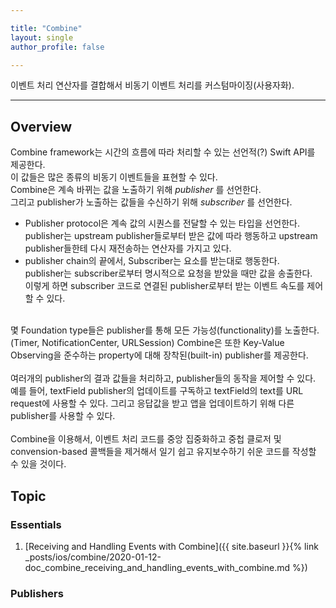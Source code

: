 ```yaml
--- 

title: "Combine"
layout: single
author_profile: false

---
```


이벤트 처리 연산자를 결합해서 비동기 이벤트 처리를 커스텀마이징(사용자화).

--- 

## Overview

Combine framework는 시간의 흐름에 따라 처리할 수 있는 선언적(?) Swift API를 제공한다.  
이 값들은 많은 종류의 비동기 이벤트들을 표현할 수 있다.  
Combine은 계속 바뀌는 값을 노출하기 위해 _publisher_ 를 선언한다.   
그리고 publisher가 노출하는 값들을 수신하기 위해  _subscriber_ 를 선언한다. 

* Publisher protocol은 계속 값의 시퀀스를 전달할 수 있는 타입을 선언한다.  
publisher는 upstream publisher들로부터 받은 값에 따라 행동하고 upstream publisher들한테 다시 재전송하는 연산자를 가지고 있다. 
* publisher chain의 끝에서, Subscriber는 요소를 받는대로 행동한다.  
publisher는 subscriber로부터 명시적으로 요청을 받았을 때만 값을 송출한다.   
이렇게 하면 subscriber 코드로 연결된 publisher로부터 받는 이벤트 속도를 제어할 수 있다.  
<br>
몇 Foundation type들은 publisher를 통해 모든 가능성(functionality)를 노출한다.(Timer, NotificationCenter, URLSession)  
Combine은 또한 Key-Value Observing을 준수하는 property에 대해 장착된(built-in) publisher를 제공한다. 
<br><br>
여러개의 publisher의 결과 값들을 처리하고, publisher들의 동작을 제어할 수 있다.   
예를 들어, textField publisher의 업데이트를 구독하고 textField의 text를 URL request에 사용할 수 있다. 그리고 응답값을 받고 앱을 업데이트하기 위해 다른 publisher를 사용할 수 있다.  
<br><br>
Combine을 이용해서, 이벤트 처리 코드를 중앙 집중화하고 중첩 클로저 및 convension-based 콜백들을 제거해서 일기 쉽고 유지보수하기 쉬운 코드를 작성할 수 있을 것이다. 

## Topic
### Essentials

1. [Receiving and Handling Events with Combine]({{ site.baseurl }}{% link _posts/ios/combine/2020-01-12-doc_combine_receiving_and_handling_events_with_combine.md %})

### Publishers

